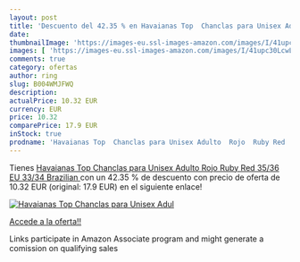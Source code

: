 ```yaml
---
layout: post
title: 'Descuento del 42.35 % en Havaianas Top  Chanclas para Unisex Adul'
date: 
thumbnailImage: 'https://images-eu.ssl-images-amazon.com/images/I/41upc30LcwL._SL200_.jpg'
images: [ 'https://images-eu.ssl-images-amazon.com/images/I/41upc30LcwL._SL200_.jpg' ]
comments: true
category: ofertas
author: ring
slug: B004WMJFWQ
description:
actualPrice: 10.32 EUR
currency: EUR
price: 10.32
comparePrice: 17.9 EUR
inStock: true
prodname: 'Havaianas Top  Chanclas para Unisex Adulto  Rojo  Ruby Red   35/36 EU  33/34 Brazilian '
---
```


Tienes [Havaianas Top  Chanclas para Unisex Adulto  Rojo  Ruby Red   35/36 EU  33/34 Brazilian ](https://www.amazon.es/dp/B004WMJFWQ/?tag=tolees-21) con un 42.35 % de descuento con precio de oferta de 10.32 EUR (original: 17.9 EUR) en el siguiente enlace!

[![Havaianas Top  Chanclas para Unisex Adul](https://images-eu.ssl-images-amazon.com/images/I/41upc30LcwL._SL200_.jpg)](https://www.amazon.es/dp/B004WMJFWQ/?tag=tolees-21)

[Accede a la oferta!!](https://www.amazon.es/dp/B004WMJFWQ/?tag=tolees-21)

Links participate in Amazon Associate program and might generate a comission on qualifying sales


